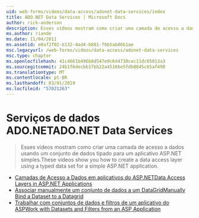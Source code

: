 ```yaml
---
uid: web-forms/videos/data-access/adonet-data-services/index
title: ADO.NET Data Services | Microsoft Docs
author: rick-anderson
description: Esses vídeos mostram como criar uma camada de acesso a dados usando um conjunto de dados tipado para um aplicativo ASP.NET simples.
ms.author: riande
ms.date: 11/04/2011
ms.assetid: e0af2f02-b132-4ad4-b881-f6b5ab86b1ae
msc.legacyurl: /web-forms/videos/data-access/adonet-data-services
msc.type: chapter
ms.openlocfilehash: 41c4661b496b8d547e9c6d4730cec11dc65013a3
ms.sourcegitcommit: 24b1f6decbb17bb22a45166e5fdb0845c65af498
ms.translationtype: MT
ms.contentlocale: pt-BR
ms.lasthandoff: 03/01/2019
ms.locfileid: "57021263"
---
```

<a name="adonet-data-services"></a><span data-ttu-id="e707b-103">Serviços de dados ADO.NET</span><span class="sxs-lookup"><span data-stu-id="e707b-103">ADO.NET Data Services</span></span>
====================
> <span data-ttu-id="e707b-104">Esses vídeos mostram como criar uma camada de acesso a dados usando um conjunto de dados tipado para um aplicativo ASP.NET simples.</span><span class="sxs-lookup"><span data-stu-id="e707b-104">These videos show you how to create a data access layer using a typed data set for a simple ASP.NET application.</span></span>


- [<span data-ttu-id="e707b-105">Camadas de Acesso a Dados em aplicativos do ASP.NET</span><span class="sxs-lookup"><span data-stu-id="e707b-105">Data Access Layers in ASP.NET Applications</span></span>](data-access-layers-in-aspnet-applications.md)
- [<span data-ttu-id="e707b-106">Associar manualmente um conjunto de dados a um DataGrid</span><span class="sxs-lookup"><span data-stu-id="e707b-106">Manually Bind a Dataset to a Datagrid</span></span>](how-to-manually-bind-a-dataset-to-a-datagrid.md)
- [<span data-ttu-id="e707b-107">Trabalhar com conjuntos de dados e filtros de um aplicativo do ASP</span><span class="sxs-lookup"><span data-stu-id="e707b-107">Work with Datasets and Filters from an ASP Application</span></span>](how-to-work-with-datasets-and-filters-from-an-asp-application.md)
